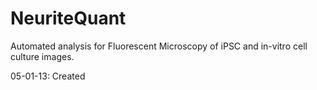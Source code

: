 NeuriteQuant
============

Automated analysis for Fluorescent Microscopy of iPSC and in-vitro cell culture images.

05-01-13: Created
